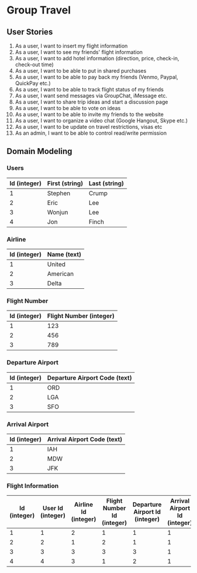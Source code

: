 # Group Travel

## User Stories

1. As a user, I want to insert my flight information
2. As a user, I want to see my friends' flight information
3. As a user, I want to add hotel information (direction, price, check-in, check-out time)
4. As a user, I want to be able to put in shared purchases
5. As a user, I want to be able to pay back my friends (Venmo, Paypal, QuickPay etc.)
6. As a user, I want to be able to track flight status of my friends
7. As a user, I want send messages via GroupChat, iMessage etc.
8. As a user, I want to share trip ideas and start a discussion page
9. As a user, I want to be able to vote on ideas
10. As a user, I want to be able to invite my friends to the website
11. As a user, I want to organize a video chat (Google Hangout, Skype etc.)
12. As a user, I want to be update on travel restrictions, visas etc
13. As an admin, I want to be able to control read/write permission

## Domain Modeling

### Users

| Id (integer) | First (string) | Last (string) |
| ------------ | -------------- | ------------- | 
| 1            | Stephen        | Crump         |
| 2            | Eric           | Lee           |      
| 3            | Wonjun         | Lee           | 
| 4            | Jon            | Finch         |

### Airline

| Id (integer) | Name (text) |
| ------------ | ----------- |
| 1            | United      |
| 2            | American    |
| 3            | Delta       |

### Flight Number

| Id (integer) | Flight Number (integer) |
| ------------ | ----------------------- |
| 1            | 123                     |
| 2            | 456                     |
| 3            | 789                     |

### Departure Airport

| Id (integer) | Departure Airport Code (text) |
| ------------ | ----------------------------- |
| 1            | ORD                           |
| 2            | LGA                           |
| 3            | SFO                           |

### Arrival Airport

| Id (integer) | Arrival Airport Code (text) |
| ------------ | --------------------------- |
| 1            | IAH                         |
| 2            | MDW                         |
| 3            | JFK                         |

### Flight Information

| Id (integer) | User Id (integer) | Airline Id (integer) | Flight Number Id (integer) | Departure Airport Id (integer) | Arrival Airport Id (integer) |
| ------------ | ----------------- | -------------------- | -------------------------- | ------------------------------ | ---------------------------- |
| 1            | 1                 | 2                    | 1                          | 1                              | 1                            |
| 2            | 2                 | 1                    | 2                          | 1                              | 1                            |
| 3            | 3                 | 3                    | 3                          | 3                              | 1                            |
| 4            | 4                 | 3                    | 1                          | 2                              | 1                            |
